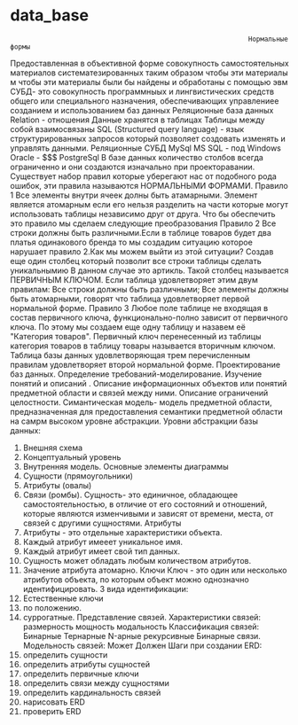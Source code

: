 # data_base
                                                                Нормальные формы 
Предоставленная в объективной форме совокупность самостоятельных материалов  систематезированных таким образом чтобы эти материалы м  чтобы эти материалы были бы найдены и обработаны с помощью эвм
СУБД- это совокупность программныых и лингвистических средств общего или специального назначения, обеспечивающих управлениее созданием и использованием баз данных
                                                            Реляционные база данных
Relation - отношения
Данные хранятся в таблицах
Таблицы между собой взаимосвязаны
SQL (Structured query language) - язык структурированных запросов который позволяет создовать изменять и управлять данными.
                                                                 Реляционные СУБД
MySql
MS SQL - под Windows 
Oracle - $$$
PostgreSql
В базе данных количество столбов всегда ограниченно и они создаются изначально при проекторавании.
Существует набор правил которые уберегают нас от подобного рода ошибок, эти правила называются НОРМАЛЬНЫМИ ФОРМАМИ.
                                                                      Правило 1
Все элементы внутри ячеек долны быть атамарными. Элемент является атомарным если его нельзя разделить на части которые могут использовать таблицы независимо друг от друга.
Что бы обеспечить это правило мы сделаем следующие преобразования
                                                                      Правило 2 
Все строки должны быть различными.Если в таблице товаров будет два платья одинакового бренда то мы создадим ситуацию которое нарушает правило 2.Как мы можем выйти из этой ситуации? Создав еще один столбец который позволит все строки таблицы сделать уникальнымию В данном случае это артикль. Такой столбец называется ПЕРВИЧНЫМ КЛЮЧОМ.
Если таблица удовлетворяет этим двум правилам: 
Все строки должны быть различными; Все элементы должны быть атомарными, говорят что таблица удовлетворяет первой нормальной форме.
                                                                      Правило 3 
Любое поле таблице не входящая в состав первичного ключа, функционально-полно зависит от первичного ключа. По этому мы создаем еще одну таблицу и назавем её "Категория товаров". Первичный ключ перенесенный из таблицы категория товаров в таблицу товары называется вторичным ключом. Таблица базы данных удовлетворяющая трем перечисленным правилам удовлетворяет второй нормальной форме.
                                                             Проектирование баз данных.
Определение требований-моделирование.
Изучение понятий и описаний .
Описание информационных объектов или понятий предметной области и связей между ними.
Описание ограничений целостности.
Симантическая модель- модель предметной области, предназначенная для предоставления семантики предметной области на самрм высоком уровне абстракции.
Уровни абстракции базы данных:
1. Внешняя схема
2. Концептуальный уровень
3. Внутренняя модель.
Основные элементы диаграммы 
1. Сущности (прямоугольники)
2. Атрибуты (овалы)
3. Связи (ромбы).
Сущность- это единичное, обладающее самостоятельностью, в отличие от его состояний и отношений, которые являются изменчивыми и зависят от времени, места, от связей с другими сущностями.
Атрибуты
1. Атрибуты - это отдельные характеристики объекта.
2. Каждый атрибут имееет уникальное имя.
3. Каждый атрибут имеет свой тип данных.
4. Сущность может обладать любым количеством атрибутов.
5. Значение атрибута атомарно.
Ключи
Ключ - это один или несколько атрибутов объекта, по которым объект можно однозначно идентифицировать.
3 вида идентификации:
1. Естественные ключи
2. по положению.
3. суррогатные.
Представление связей.
Характеристики связей:
размерность 
мощность 
модальность 
Классификация связей:
Бинарные 
Тернарные
N-арные
рекурсивные
Бинарные связи.
Модельность связей:
Может 
Должен
Шаги при создании ERD:
1. определить сущности
2. определить атрибуты сущностей
3. определить первичные ключи
4. определить связи между сущностями
5. определить кардинальность связей
6. нарисовать ERD
7. проверить ERD
